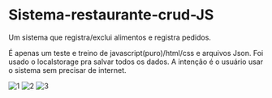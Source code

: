 # Sistema-restaurante-crud-JS
Um sistema que registra/exclui alimentos e registra pedidos. 

É apenas um teste e treino de javascript(puro)/html/css e arquivos Json. Foi usado o localstorage pra salvar todos os dados. A intenção é o usuário usar o sistema sem precisar de internet.


![1](https://user-images.githubusercontent.com/42473978/60337626-e72ba300-9979-11e9-8a01-3d469d9cedfa.png)
![2](https://user-images.githubusercontent.com/42473978/60337628-e72ba300-9979-11e9-86ad-6870b2d826d1.png)
![3](https://user-images.githubusercontent.com/42473978/60337627-e72ba300-9979-11e9-9912-c4a8672b56ee.png)

